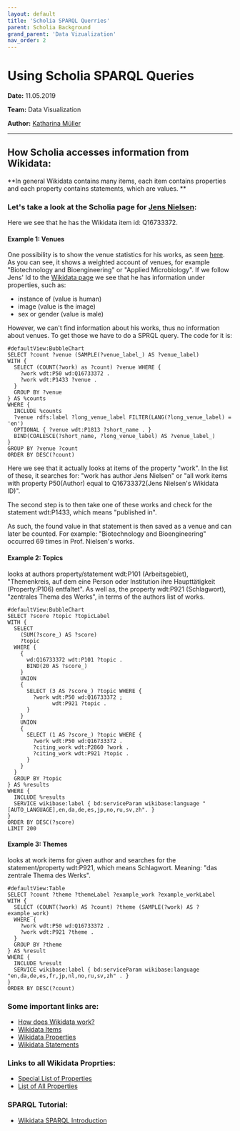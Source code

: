 ```yaml
---
layout: default
title: 'Scholia SPARQL Querries'
parent: Scholia Background
grand_parent: 'Data Vizualization'
nav_order: 2
---
```

# Using Scholia SPARQL Queries
**Date:** 11.05.2019

**Team:** Data Visualization

**Author:** [Katharina Müller](https://github.com/Lianm123)

***

## How Scholia accesses information from Wikidata:
**In general Wikidata contains many items, each item contains properties and each property contains statements, which are values. **


### Let's take a look at the Scholia page for [Jens Nielsen](https://tools.wmflabs.org/scholia/author/Q16733372):
Here we see that he has the Wikidata item id: Q16733372. 

#### Example 1: Venues
One possibility is to show the venue statistics for his works, as seen [here](https://w.wiki/4G2). As you can see, it shows a weighted account of venues, for example "Biotechnology and Bioengineering" or "Applied Microbiology".
If we follow Jens' Id to the [Wikidata page](https://www.wikidata.org/wiki/Q16733372) we see that he has information under properties, such as: 
* instance of (value is human)
* image (value is the image) 
* sex or gender (value is male) 

However, we can't find information about his works, thus no information about venues. To get those we have to do a SPRQL query. The code for it is:

```SPARQL 
#defaultView:BubbleChart
SELECT ?count ?venue (SAMPLE(?venue_label_) AS ?venue_label) 
WITH {
  SELECT (COUNT(?work) as ?count) ?venue WHERE {
    ?work wdt:P50 wd:Q16733372 .
    ?work wdt:P1433 ?venue .
  }
  GROUP BY ?venue
} AS %counts
WHERE {
  INCLUDE %counts
  ?venue rdfs:label ?long_venue_label FILTER(LANG(?long_venue_label) = 'en')
  OPTIONAL { ?venue wdt:P1813 ?short_name . }
  BIND(COALESCE(?short_name, ?long_venue_label) AS ?venue_label_)
}
GROUP BY ?venue ?count
ORDER BY DESC(?count) 
```

Here we see that it actually looks at items of the property "work". In the list of these, it searches for: "work has author Jens Nielsen" or "all work items with property P50(Author) equal to Q16733372(Jens Nielsen's Wikidata ID)". 

The second step is to then take one of these works and check for the statement wdt:P1433, which means "published in". 

As such, the found value in that statement is then saved as a venue and can later be counted. For example: "Biotechnology and Bioengineering" occurred 69 times in Prof. Nielsen's works. 

#### Example 2: Topics
looks at authors property/statement wdt:P101 (Arbeitsgebiet), "Themenkreis, auf dem eine Person oder Institution ihre Haupttätigkeit (Property:P106) entfaltet". As well as, the property wdt:P921 (Schlagwort), "zentrales Thema des Werks", in terms of the authors list of works. 
```SPARQL 
#defaultView:BubbleChart
SELECT ?score ?topic ?topicLabel
WITH {
  SELECT
    (SUM(?score_) AS ?score)
    ?topic
  WHERE {
    { 
      wd:Q16733372 wdt:P101 ?topic .
      BIND(20 AS ?score_)
    }
    UNION
    {
      SELECT (3 AS ?score_) ?topic WHERE {
        ?work wdt:P50 wd:Q16733372 ;
              wdt:P921 ?topic . 
      }
    }
    UNION
    {
      SELECT (1 AS ?score_) ?topic WHERE {
        ?work wdt:P50 wd:Q16733372 .
        ?citing_work wdt:P2860 ?work .
        ?citing_work wdt:P921 ?topic . 
      }
    }
  }
  GROUP BY ?topic
} AS %results 
WHERE {
  INCLUDE %results
  SERVICE wikibase:label { bd:serviceParam wikibase:language "[AUTO_LANGUAGE],en,da,de,es,jp,no,ru,sv,zh". }
}
ORDER BY DESC(?score)
LIMIT 200
```


#### Example 3: Themes
looks at work items for given author and searches for the statement/property wdt:P921, which means Schlagwort. Meaning: "das zentrale Thema des Werks". 
```SPARQL 
#defaultView:Table
SELECT ?count ?theme ?themeLabel ?example_work ?example_workLabel
WITH {
  SELECT (COUNT(?work) AS ?count) ?theme (SAMPLE(?work) AS ?example_work)
  WHERE {
    ?work wdt:P50 wd:Q16733372 .
    ?work wdt:P921 ?theme .
  }
  GROUP BY ?theme
} AS %result
WHERE {
  INCLUDE %result
  SERVICE wikibase:label { bd:serviceParam wikibase:language "en,da,de,es,fr,jp,nl,no,ru,sv,zh" . } 
}
ORDER BY DESC(?count) 
```

### Some important links are: 
* [How does Wikidata work?](https://www.wikidata.org/wiki/Wikidata:Introduction)
* [Wikidata Items](https://www.wikidata.org/wiki/Help:Items)
* [Wikidata Properties](https://www.wikidata.org/wiki/Help:Properties)
* [Wikidata Statements](https://www.wikidata.org/wiki/Help:Statements)

### Links to all Wikidata Proprties:
* [Special List of Properties](https://www.wikidata.org/wiki/Special:ListProperties)
* [List of All Properties](https://www.wikidata.org/wiki/Wikidata:Database_reports/List_of_properties/all)

### SPARQL Tutorial:
* [Wikidata SPARQL Introduction](https://www.wikidata.org/wiki/Wikidata:SPARQL_tutorial)

